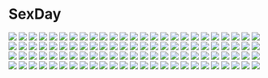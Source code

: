 # SexDay
![](https://konachan.com/image/bed67c387a66ea0edf08c257efd0dfea/Konachan.com%20-%20222989%20original%20taku_%28fishdrive%29.jpg)
![](https://konachan.com/image/3bcd5028619562da79c43f31ffa28a92/Konachan.com%20-%206607%20darry%20gray_eyes%20long_hair%20pink_hair%20suit%20tengen_toppa_gurren_lagann%20tie.jpg)
![](https://konachan.com/image/3bf5efdeee3b5c36cbfa3910da84158a/Konachan.com%20-%2049763%20eyepatch%20school_uniform%20sword%20tagme%20weapon.jpg)
![](https://konachan.com/image/c620f862f7ca17c8a725d59e7baf0890/Konachan.com%20-%20280077%20building%20city%20clouds%20japanese_clothes%20kagura_%28senran_kagura%29%20loli%20ribbons%20rooftop%20senran_kagura%20sky%20yaegashi_nan.jpg)
![](https://konachan.com/jpeg/ea61fd8d08a02b7e849d711860a4a990/Konachan.com%20-%2093350%20blue_hair%20cirno%20fairy%20food%20fruit%20hiro_%28pqtks113%29%20short_hair%20touhou%20watermelon%20white%20wings.jpg)
![](https://konachan.com/image/fae3706ca63d4616e035837ceb2e7969/Konachan.com%20-%20197044%20building%20flowers%20original%20polychromatic%20popopo5656%20scenic%20tree%20water%20waterfall.jpg)
![](https://konachan.com/image/5ff7250d24f7e77a1b0e0dfb7e843524/Konachan.com%20-%20191513%20ass%20asteion%20bath%20blue_eyes%20blush%20breasts%20cleavage%20group%20loli%20long_hair%20navel%20no_bra%20panties%20ponytail%20red_eyes%20scan%20shirt%20tree%20underwear%20water%20wet.jpg)
![](https://konachan.com/jpeg/c8fd50bde7099564c160997cef883dcf/Konachan.com%20-%20170742%20glasses%20kuriyama_mirai%20kyoukai_no_kanata%20monochrome%20pantyhose%20pink%20school_uniform%20sena_monaco%20short_hair%20skirt.jpg)
![](https://konachan.com/jpeg/7143c5e6baf91e0a78a4f56c2493a0aa/Konachan.com%20-%2064090%20bikini%20blush%20breasts%20cleavage%20kikurage%20ribbons%20swimsuit%20tagme%20transparent%20twintails%20wet.jpg)
![](https://konachan.com/image/8e0d0181e46150d9bd631fe25052f5c9/Konachan.com%20-%20199249%20animal_ears%20black_hair%20breasts%20choker%20cleavage%20drink%20elbow_gloves%20gloves%20headdress%20long_hair%20original%20paper%20red_eyes%20swd3e2%20thighhighs%20wink.jpg)
![](https://konachan.com/jpeg/b253a376b8f4e25d98ae057b89919cbd/Konachan.com%20-%20117912%20game_cg%20muririn%20noble_works%20panties%20pantyhose%20underwear%20yasutsuna_hotaru%20yuzusoft.jpg)
![](https://konachan.com/image/edc98b1401d91d1694f5dc04ef0075d4/Konachan.com%20-%2083848%20gumi%20vocaloid.jpg)
![](https://konachan.com/image/2a47d5b73879f353fdda0c06ddc804bf/Konachan.com%20-%20273218%20aqua_eyes%20azur_lane%20blonde_hair%20breasts%20cleavage%20dress%20flowers%20headdress%20hood_%28azur_lane%29%20long_hair%20necklace%20pazuzu438%20petals%20tiara%20wedding_attire.jpg)
![](https://konachan.com/jpeg/fb125ca81efd8a369c48a2b4bccbf34e/Konachan.com%20-%2029012%20close%20minami-ke%20minami_kana%20vector.jpg)
![](https://konachan.com/image/df5197a784317c8055e7030dcf8f5978/Konachan.com%20-%20138248%202girls%20akatsuki_miho%20akemiho_tabi_nikki%20black_hair%20fukube_tamaki%20kouno_hikaru%20orange_hair%20short_hair%20thighhighs%20tree.jpg)
![](https://konachan.com/image/6e5f38e632e960f9300af2b37c3ef201/Konachan.com%20-%2052160%20azuma_syoujuan%20hatsune_miku%20vocaloid.jpg)
![](https://konachan.com/image/301f5874d777afbbfc8e56d0f6d5744a/Konachan.com%20-%2020582%20kamichu.jpg)
![](https://konachan.com/image/31b916bbdf1b11e1171a65021924c7d6/Konachan.com%20-%20300500%20black_hair%20blue_eyes%20brown_eyes%20brown_hair%20corset%20crying%20gloves%20headband%20long_hair%20original%20ponytail%20shoujo_ai%20sword%20tears%20torn_clothes%20uniform%20weapon.jpg)
![](https://konachan.com/jpeg/789b6b945bc4c2d52b61e54e55439ef4/Konachan.com%20-%20160350%20animal_ears%20black_hair%20blush%20brown_hair%20catgirl%20censored%20game_cg%20group%20maid%20nopan%20pink_hair%20sengoku_hime%20skirt%20skirt_lift%20tail.jpg)
![](https://konachan.com/jpeg/e74553a0a17dc35de60bec755cd674b2/Konachan.com%20-%20242940%20apron%20bibi%20blonde_hair%20blush%20cecilia_alcott%20dress%20food%20headband%20infinite_stratos%20long_hair%20weapon.jpg)
![](https://konachan.com/image/dad80c8a8f3db8af0d595b333d7f89b9/Konachan.com%20-%20281744%20bikini%20blush%20breasts%20cosplay%20elbow_gloves%20fate_%28series%29%20gloves%20green_hair%20horns%20ikura_nagisa%20long_hair%20pumpkin%20swimsuit%20tail%20yellow_eyes.jpg)
![](https://konachan.com/image/5b65b40de957764d1e027524c50c8b7a/Konachan.com%20-%2037542%20chidori_kaname%20full_metal_panic%20sagara_sousuke%20teletha_testarossa.jpg)
![](https://konachan.com/image/b147c97563087d46d947853860bf1a68/Konachan.com%20-%20279131%20black_hair%20breasts%20brown_eyes%20cleavage%20drink%20food%20gloves%20gray_hair%20group%20long_hair%20pink_eyes%20ponytail%20purple_eyes%20robot%20scarf%20twintails%20yellow_eyes.jpg)
![](https://konachan.com/image/eaad1ab486a7715b0c43df2396552a2c/Konachan.com%20-%20224883%20bicolored_eyes%20breasts%20cleavage%20date_a_live%20garter_belt%20maid%20panties%20scan%20terras%20thighhighs%20tokisaki_kurumi%20underwear.jpg)
![](https://konachan.com/image/9613757996e2198c878823ad3fac6e1e/Konachan.com%20-%2048287%20bikini%20mille%20orange_eyes%20purple_hair%20swimsuit%20touhou%20yasaka_kanako.jpg)
![](https://konachan.com/image/1ca4114f12c2b0b799b7ae84417fac66/Konachan.com%20-%20186875%20barefoot%20black_hair%20original%20panties%20panty_pull%20petals%20school_uniform%20skirt%20skirt_lift%20tsukino_wagamo%20underwear.jpg)
![](https://konachan.com/image/8f2e9d85f4e902df53b04d00393cbce4/Konachan.com%20-%20236507%20aliasing%20love_live%21_school_idol_project%20love_live%21_sunshine%21%21%20sakurauchi_riko%20takami_chika%20yomo_tsuka.jpg)
![](https://konachan.com/image/9497f5be7a7042ae2b2907624eb95e3c/Konachan.com%20-%20248356%20anthropomorphism%20blush%20brown_eyes%20brown_hair%20chibi%20fumizuki_%28kancolle%29%20kantai_collection%20kneehighs%20long_hair%20school_uniform%20skirt.jpg)
![](https://konachan.com/image/6afcc17ebee739ace763c00b1be68eeb/Konachan.com%20-%20164982%20ia%20japanese_clothes%20kimono%20rakeru_%28fleedo%29%20vocaloid.jpg)
![](https://konachan.com/jpeg/b5e9dc9876cd5d5bc84acd35d0be0ede/Konachan.com%20-%20280109%202girls%20aqua_eyes%20blonde_hair%20building%20city%20food%20foxgirl%20fruit%20japanese_clothes%20kushida_you%20loli%20lolita_fashion%20long_hair%20original%20sky%20strawberry.jpg)
![](https://konachan.com/image/f453802fb2d39b300b6ef002756db8c5/Konachan.com%20-%2020128%20ana_coppola%20food%20fruit%20ichigo_mashimaro%20itou_chika%20itou_nobue%20jpeg_artifacts%20sakuragi_matsuri%20strawberry.jpg)
![](https://konachan.com/image/f851c8204d80fc8eae4ba8aed81d90fd/Konachan.com%20-%20262669%202girls%20aliasing%20ass%20barefoot%20bed%20bikini%20blue_eyes%20blush%20breasts%20brown_hair%20cleavage%20navel%20red_eyes%20ribbons%20short_hair%20sideboob%20swimsuit%20underboob.jpg)
![](https://konachan.com/image/44b5a0b7b0212e6749d6761084fe26eb/Konachan.com%20-%2098672%20manimanima%20sekaiju_no_meikyuu%20tagme.jpg)
![](https://konachan.com/jpeg/ba5f315a6d98ceb45639f676b0a63269/Konachan.com%20-%20271319%20anus%20ass%20blush%20breasts%20brown_hair%20condom%20girls_frontline%20long_hair%20nipples%20note2000%20nude%20pussy%20red_eyes%20thighhighs%20third-party_edit%20uncensored%20white.jpg)
![](https://konachan.com/jpeg/bcb6063118342d56b117fb9690711d16/Konachan.com%20-%20273401%202girls%20black_hair%20breasts%20brown_hair%20candy%20chocolate%20cleavage%20dress%20drink%20gothic%20gray_eyes%20long_hair%20necklace%20orange_eyes%20ponytail%20short_hair.jpg)
![](https://konachan.com/jpeg/ab58daa8c57a1a9a54fbf1371fed5174/Konachan.com%20-%20299577%20animal_ears%20blush%20bra%20breasts%20catgirl%20cleavage%20garter_belt%20gloves%20gray_hair%20long_hair%20panties%20red_eyes%20tail%20thighhighs%20twintails%20underwear.jpg)
![](https://konachan.com/image/3ed3691ae7319818a480783236e34d38/Konachan.com%20-%20187980%20anal%20censored%20gloves%20green_hair%20otonashi_kiruko%20sex%20shinmai_fukei_kiruko-san%20thighhighs.jpg)
![](https://konachan.com/image/d5bfffdad5d2ebbac3f2229814e0ef1f/Konachan.com%20-%20232192%20bike_shorts%20blush%20gloves%20long_hair%20mtu%20purple_eyes%20purple_hair%20shorts%20translation_request%20twintails%20vocaloid%20voiceroid%20wink%20wristwear%20yuzuki_yukari.jpg)
![](https://konachan.com/jpeg/83cc09fbe8fc5e7e5e4bd38b5931451e/Konachan.com%20-%2087860%20aisaka_taiga%20long_hair%20school_uniform%20toradora%20white.jpg)
![](https://konachan.com/jpeg/d523b000a603a08302075913b360c06d/Konachan.com%20-%20240219%20aqua_eyes%20ass%20bed%20blush%20bow%20eromanga-sensei%20gray_hair%20izumi_sagiri%20loli%20long_hair%20mask%20nagayori%20panties%20skintight%20striped_panties%20teddy_bear%20underwear.jpg)
![](https://konachan.com/image/db2642906f1fc1e3cff5094f7f16ca99/Konachan.com%20-%20239417%20animal_ears%20blush%20foxgirl%20horomasa%20kneehighs%20long_hair%20original%20petals%20red_eyes%20tail%20white_hair.jpg)
![](https://konachan.com/jpeg/74b9d8748133d61e83493692e74e10fd/Konachan.com%20-%20209463%202girls%20aqua_eyes%20blue_hair%20blush%20bow%20breasts%20cleavage%20long_hair%20original%20ribbons%20shirt%20thighhighs%20twins%20white%20yagami-all_hail_nana.jpg)
![](https://konachan.com/jpeg/5750fecf5d17f247584ee9690e64d4ea/Konachan.com%20-%2098254%20mahou_shoujo_madoka_magica%20miki_sayaka%20monochrome%20sakura_kyouko%20tagme_%28artist%29.jpg)
![](https://konachan.com/image/6c7c682947dcd27ef23a77676d5f77cc/Konachan.com%20-%20147414%202girls%20animal%20blue_hair%20bow%20dress%20hat%20hinanawi_tenshi%20long_hair%20nekominase%20short_hair%20snake%20sword%20torii%20touhou%20weapon%20yasaka_kanako.jpg)
![](https://konachan.com/image/0b311a2236a97fc94c9bec90d97d0dad/Konachan.com%20-%20140191%20animal_ears%20blush%20breasts%20brown_hair%20fingering%20masturbation%20navel%20nipples%20nopan%20open_shirt%20original%20pappel_ostern%20pussy_juice%20tail%20yagisaka_seto.jpg)
![](https://konachan.com/image/c1e3bbd14c591451f88ffae626518902/Konachan.com%20-%20240676%20close%20eromanga-sensei%20izumi_sagiri%20loli%20tagme_%28artist%29.jpg)
![](https://konachan.com/image/9a49af8e7e2d5c201778a53a8c0bf821/Konachan.com%20-%20100341%20mahou_shoujo_madoka_magica%20miki_sayaka%20sakura_kyouko.jpg)
![](https://konachan.com/image/f56e9435071018c1736481c67df7fc22/Konachan.com%20-%2028480%20censored%20chu_x_chu%20cum%20game_cg%20pointed_ears%20pussy%20spread_legs%20unisonshift.jpg)
![](https://konachan.com/jpeg/8a177c59d3b4d1865c4a77ddd964a45f/Konachan.com%20-%20162967%20animal%20blue_eyes%20blue_hair%20bottle_miku%20deep-sea_girl_%28vocaloid%29%20fish%20hatsune_miku%20school_uniform%20twintails%20underwater%20vocaloid%20water.jpg)
![](https://konachan.com/image/1692c51111a279fd2953f5a0cdd5aae2/Konachan.com%20-%20137182%20barefoot%20blonde_hair%20book%20bow%20brown_eyes%20dress%20futatsuki_hisame%20hat%20kurodani_yamame%20short_hair%20touhou.jpg)
![](https://konachan.com/jpeg/64f76b6cae7efd67cd5a2b0b987db159/Konachan.com%20-%20129991%202girls%20blonde_hair%20blue_eyes%20brown_eyes%20brown_hair%20christiane_friedrich%20kawakami_kazuko%20long_hair%20maji_de_watashi_ni_koi_shinasai%21%20swimsuit%20tagme.jpg)
![](https://konachan.com/image/f3e187808e59149a1e69855f204d3874/Konachan.com%20-%20196854%20aqua_eyes%20aqua_hair%20dress%20drink%20hatsune_miku%20headphones%20long_hair%20phone%20scenic%20signed%20sombernight%20train%20vocaloid.jpg)
![](https://konachan.com/image/cadea5c53e17a5a6b8f2a4e8e54be6ec/Konachan.com%20-%2028625%20bicolored_eyes%20censored%20chu_x_chu%20game_cg%20pointed_ears%20unisonshift.jpg)
![](https://konachan.com/jpeg/dff26e6c2917e371494a0c879815afee/Konachan.com%20-%2020111%20mahou_shoujo_lyrical_nanoha%20mahou_shoujo_lyrical_nanoha_a%27s%20signum%20sword%20weapon.jpg)
![](https://konachan.com/image/3e68969acfa786ab36dd359c48194235/Konachan.com%20-%20279500%202girls%20cape%20chain%20gloves%20hoodie%20horns%20idolmaster%20lamier%20orange_hair%20pink_eyes%20ponytail%20red_eyes%20skirt%20thighhighs%20watermark%20white_hair%20wings.jpg)
![](https://konachan.com/image/db48588b65d6f1d668aa8c246ede4899/Konachan.com%20-%20191916%20bokusatsu_tenshi_dokuro-chan%20dark_skin%20dokuro%20mutsutake.jpg)
![](https://konachan.com/image/3f3f3c811a378df856a2a916a08706a6/Konachan.com%20-%2093840%202girls%20animal%20bat%20gustav_%28telomere_na%29%20hakurei_reimu%20japanese_clothes%20miko%20remilia_scarlet%20touhou%20vampire%20wings.jpg)
![](https://konachan.com/image/6288753d4c2cb69c886bb6c39582b82d/Konachan.com%20-%20127322%20all_male%20building%20cape%20city%20game_cg%20male%20rooftop%20scenic%20sword%20tagme%20weapon.jpg)
![](https://konachan.com/jpeg/ec5e9d1235180cc8fa3719f2fa622728/Konachan.com%20-%20268018%20blonde_hair%20brown_eyes%20close%20long_hair%20original%20school_uniform%20tagme_%28artist%29%20water.jpg)
![](https://konachan.com/image/5cfcfa0d2a1770e9971d88fe28ea387e/Konachan.com%20-%2023037%20air%20doll%20puppet.jpg)
![](https://konachan.com/image/9e4de0341b64dc6ea9ad476580178dd3/Konachan.com%20-%20178887%202girls%20akizuki_ritsuko%20brown_hair%20glasses%20hoshii_miki%20idolmaster%20inu_%28aerodog%29%20nude%20yuri.jpg)
![](https://konachan.com/jpeg/490ce3403ad749e419d77d10bda1e906/Konachan.com%20-%20149589%20blue_eyes%20game_cg%20group%20hat%20kadone_makie%20konno_koharu%20ko%7Echa%20long_hair%20pink_eyes%20pink_hair%20school_uniform%20short_hair%20tie%20white_hair%20wink.jpg)
![](https://konachan.com/jpeg/78ad4b090fcb02a18876f55d741f5fc9/Konachan.com%20-%20164056%20ayayuunagi%20bunny%20hoodie%20pink%20pink_eyes%20pink_hair%20thighhighs%20vocaloid%20voiceroid%20yuzuki_yukari.jpg)
![](https://konachan.com/jpeg/6a718bb0f86b2dbf83707b6c4fc84758/Konachan.com%20-%20215698%20animal_ears%20aqua_eyes%20aqua_hair%20bra%20breasts%20catgirl%20chuo_za%20cleavage%20hatsune_miku%20navel%20panties%20underwear%20vocaloid%20white%20wristwear.jpg)
![](https://konachan.com/image/4e3b9bddb2158186ef2563aa5643e7d4/Konachan.com%20-%20101301%20bra%20game_cg%20green_eyes%20henmi_io%20ore_no_kanojo_wa_hito_de_nashi%20panties%20pink_hair%20takanae_kyourin%20underwear.jpg)
![](https://konachan.com/jpeg/317464225309af3e2606322b4fda9547/Konachan.com%20-%20300450%20blonde_hair%20blush%20fate_grand_order%20fate_%28series%29%20hakudatofu%20okita_souji_%28fate%29%20school_uniform%20short_hair%20watermark.jpg)
![](https://konachan.com/jpeg/34b060e2b3bcafc7778c9a2126c714d4/Konachan.com%20-%20245470%20bikini%20black_hair%20hoodie%20original%20sousou_%28sousouworks%29%20swimsuit%20white.jpg)
![](https://konachan.com/jpeg/75f757c080a799a3c09104e4451936fe/Konachan.com%20-%20289041%20blue_eyes%20blue_hair%20chaji_xiao_bai%20hatsune_miku%20long_hair%20signed%20tie%20twintails%20vocaloid%20wings.jpg)
![](https://konachan.com/jpeg/daa33903d4f706d1c11e5c8d0bc70cc2/Konachan.com%20-%20229020%20boots%20bow%20brown_eyes%20brown_hair%20byulzzimon%20fang%20headdress%20heart%20japanese_clothes%20loli%20lolita_fashion%20long_hair%20twintails%20watermark%20yukata.jpg)
![](https://konachan.com/image/3e6392e0f9414f177acf570a37763e4a/Konachan.com%20-%2052703%20hibiki_%28sekirei%29%20hikari_%28sekirei%29%20sekirei.jpg)
![](https://konachan.com/image/14e5a3c3e673559ba972b05f8139e341/Konachan.com%20-%20306677%20ass%20majorf%20original%20pantyhose%20school_uniform%20signed.jpg)
![](https://konachan.com/image/cb423e43c62995c99ed54d02102a3b32/Konachan.com%20-%20133187%20breasts%20cum%20green_hair%20long_hair%20nipples%20nopan%20original%20pantyhose%20penis%20tagme%20torn_clothes%20uncensored.jpg)
![](https://konachan.com/image/3bb308043ccb6782dac962d8c3acf061/Konachan.com%20-%20299831%20asagao_minoru%20dress%20hatsune_miku%20kagamine_len%20kagamine_rin%20kaito%20megurine_luka%20meiko%20moon%20suit%20vocaloid.jpg)
![](https://konachan.com/image/0529fee5f4261cdbf0aab115dd0fc0a8/Konachan.com%20-%20244478%20blonde_hair%20braids%20breasts%20dress%20fate_extra%20fate_%28series%29%20green_eyes%20harimoji%20nero_claudius_%28fate%29%20petals%20see_through%20short_hair%20white.jpg)
![](https://konachan.com/jpeg/8ed8b2dd60e0fc4d23b589bb25f69567/Konachan.com%20-%20171212%20bicolored_eyes%20black_hair%20blush%20date_a_live%20kazeoto_kirito%20long_hair%20pool%20ribbons%20swimsuit%20tokisaki_kurumi%20twintails%20water.jpg)
![](https://konachan.com/image/d6c099a73a211532c0ec1a2aef9cd9dc/Konachan.com%20-%20226370%20blue_eyes%20blush%20breasts%20cape%20collar%20corset%20headdress%20long_hair%20magic%20navel%20nipples%20no_bra%20nopan%20original%20pink_hair%20pussy%20signed%20stockings%20topless.jpg)
![](https://konachan.com/jpeg/f10f4268a7002e8bdb32bbdd7621d58d/Konachan.com%20-%20295757%20animal_ears%20blush%20brown_hair%20bunny_ears%20bunnygirl%20food%20inaba_tewi%20loli%20long_hair%20pajamas%20purple_hair%20red_eyes%20shirosato%20short_hair%20touhou.jpg)
![](https://konachan.com/image/10498780015603fa6a3b532d4b5c015e/Konachan.com%20-%2038847%20gouen_no_soleil%20rokushiki_ouka%20skyfish.jpg)
![](https://konachan.com/jpeg/abf17b8ccda16a61c51b7a6a0f91d904/Konachan.com%20-%20281367%20animal%20animal_ears%20barefoot%20black_hair%20brown_eyes%20eunji5625%20fang%20fish%20flowers%20foxgirl%20japanese_clothes%20long_hair%20miko%20original%20tail%20tears.jpg)
![](https://konachan.com/image/f4300fbd703bb2573dc08f8da480490d/Konachan.com%20-%20176758%20ibuki_suika%20nishiuri%20touhou.jpg)
![](https://konachan.com/jpeg/d8b93c682e6a5bde81ec729feae54f53/Konachan.com%20-%20281261%20anthropomorphism%20blush%20dress%20gray_hair%20kantai_collection%20panties%20ponytail%20striped_panties%20underwear%20uut%20watermark%20yellow_eyes%20yuubari_%28kancolle%29.jpg)
![](https://konachan.com/jpeg/f8484ebc5aad771da9ac8463f97e705e/Konachan.com%20-%20235106%20armor%20black_hair%20gloves%20konno_yuuki%20long_hair%20makkamatsuri%20pointed_ears%20sword%20sword_art_online%20weapon%20white.jpg)
![](https://konachan.com/jpeg/fb622b9d0894e9ef04f67906d3700c94/Konachan.com%20-%2059690%20bakemonogatari%20group%20hachikuji_mayoi%20hanekawa_tsubasa%20kanbaru_suruga%20loli%20lucky_star%20monogatari_%28series%29%20parody%20sengoku_nadeko%20senjougahara_hitagi.jpg)
![](https://konachan.com/image/a82f27ab3e69f9934b499471b365f9ed/Konachan.com%20-%20227116%20animal%20blonde_hair%20blush%20bow%20cat%20cherry_blossoms%20clouds%20fate_%28series%29%20flowers%20green_eyes%20kneehighs%20ponytail%20saber%20school_uniform%20sky%20tree%20yuhuan.jpg)
![](https://konachan.com/image/4257890d7ff127316fd7d5c14b2e8fc4/Konachan.com%20-%20261203%20barefoot%20blush%20breasts%20brown_eyes%20green_hair%20hatachi%20nipples%20original%20ponytail%20school_swimsuit%20short_hair%20swimsuit.jpg)
![](https://konachan.com/jpeg/e6cac7d6caae8cbc24c5def324e09eab/Konachan.com%20-%2050141%20kara_no_kyoukai%20ryougi_shiki.jpg)
![](https://konachan.com/jpeg/6aecd537d88d33b2311c9012f2f27eca/Konachan.com%20-%20123958%20blue_eyes%20chain%20flowers%20japanese_clothes%20kimono%20kurone_kuroneko%20long_hair%20megurine_luka%20petals%20pink_hair%20vocaloid.jpg)
![](https://konachan.com/image/0a68c9685a89d4b9a2a5539ab3ad9ee2/Konachan.com%20-%20142680%20astraea%20bed%20blonde_hair%20blush%20breasts%20brown_eyes%20cleavage%20collar%20food%20green_eyes%20ikaros%20mitsuki_sohara%20no_bra%20nopan%20nude%20pink_hair%20red_eyes%20wings.jpg)
![](https://konachan.com/jpeg/7194f67eb6ee958ef63e9ab1cbbc9997/Konachan.com%20-%20209623%20anus%20ass%20blonde_hair%20blue_eyes%20blush%20breasts%20game_cg%20hoshi_ori_yume_mirai%20koizumi_amane%20nipples%20nude%20okihara_misa%20penis%20pussy%20sex%20uncensored%20wet.jpg)
![](https://konachan.com/jpeg/103e8478b29d24355eb36d1dd95cdeaa/Konachan.com%20-%20291800%20anthropomorphism%20azur_lane%20blue_eyes%20eile_%28esspril%29%20illustrious_%28azur_lane%29%20long_hair%20white_hair.jpg)
![](https://konachan.com/image/de1117918facf32b6c71ad600269b174/Konachan.com%20-%2091734%20bow_%28weapon%29%20dress%20hat%20long_hair%20moon%20night%20purple_eyes%20purple_hair%20side_b%20tagme%20thighhighs%20touhou%20tree%20weapon%20white_hair%20yagokoro_eirin.jpg)
![](https://konachan.com/jpeg/234aeec66d1fff96457c07edfeca58a8/Konachan.com%20-%20153197%20animal_ears%20apple%20black_hair%20blue_eyes%20blush%20catgirl%20cherry%20food%20fruit%20kantoku%20scan%20school_uniform%20short_hair%20skirt%20skirt_lift%20tail.jpg)
![](https://konachan.com/image/e86cbb8047b71f80a145f56bac154545/Konachan.com%20-%20159822%20persona%20persona_4%20tatsumi_kanji.jpg)
![](https://konachan.com/jpeg/d7a7a667b7d96519686abc62761d7ad5/Konachan.com%20-%2027289%20brown_eyes%20carnelian%20kao_no_nai_tsuki%20kuraki_suzuna%20long_hair%20purple_hair%20ribbons.jpg)
![](https://konachan.com/jpeg/8c373997e3bd0817f96b62fcaeb17934/Konachan.com%20-%20190140%20brown_eyes%20brown_hair%20computer%20fang%20glasses%20gloves%20headphones%20instrument%20kazetto%20original%20pantyhose.jpg)
![](https://konachan.com/image/7b4277a6aa9a730668057d55eb4ed846/Konachan.com%20-%20163756%20ass%20bandage%20bandaid%20cosplay%20rasis%20rolling_girl_%28vocaloid%29%20skirt%20sound_voltex%20u_julgi%20upskirt%20vocaloid.jpg)
![](https://konachan.com/image/31ce4c2da9de61bd4b99951a060cfc5e/Konachan.com%20-%2020812%20fullmetal_alchemist%20scar%20scar_%28fma%29.jpg)
![](https://konachan.com/image/4ab97c5fed6462a8c99c4be27c12c9b6/Konachan.com%20-%20246174%20all_male%20animal%20bird%20flowers%20gray_hair%20greeny_%28maindo%29%20horns%20long_hair%20male%20nipples%20onmyouji%20shishio_%28onmyouji%29%20yellow_eyes.jpg)
![](https://konachan.com/image/e1b82ddada6b3e5a7b8c3ba61277cb60/Konachan.com%20-%2047290%20ando_nene%20hyakko%20iizuka_tatsuki%20kageyama_torako%20kobayashi_koma%20nonomura_ayumi%20ooba_minato%20saotome_suzume%20suzugasaki_chie%20tsubomiya_inori.jpg)
![](https://konachan.com/jpeg/756b0b8fdeae9f691c4c7ca7d3e292e8/Konachan.com%20-%20243176%20aqua_eyes%20boots%20breasts%20clouds%20dress%20elbow_gloves%20gloves%20instrument%20long_hair%20magic%20music%20original%20petals%20red_hair%20sky%20thighhighs%20wings.jpg)
